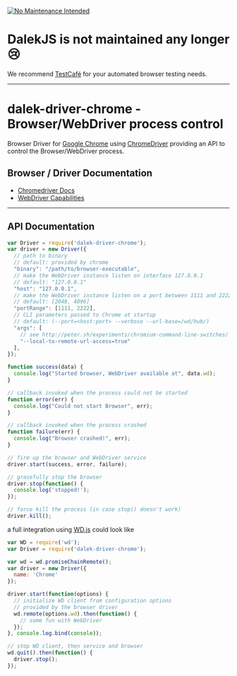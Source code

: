 [![No Maintenance Intended](http://unmaintained.tech/badge.svg)](http://unmaintained.tech/)

# DalekJS is not maintained any longer :cry:

We recommend [TestCafé](http://devexpress.github.io/testcafe/) for your automated browser testing needs.

---

# dalek-driver-chrome - Browser/WebDriver process control

Browser Driver for [Google Chrome](https://google.com/chrome/) using [ChromeDriver](https://sites.google.com/a/chromium.org/chromedriver/) providing an API to control the Browser/WebDriver process.

## Browser / Driver Documentation

* [Chromedriver Docs](https://sites.google.com/a/chromium.org/chromedriver/)
* [WebDriver Capabilities](https://sites.google.com/a/chromium.org/chromedriver/capabilities)

---

## API Documentation

```js
var Driver = require('dalek-driver-chrome');
var driver = new Driver({
  // path to binary
  // default: provided by chrome
  "binary": "/path/to/browser-executable",
  // make the WebDriver instance listen on interface 127.0.0.1
  // default: "127.0.0.1"
  "host": "127.0.0.1",
  // make the WebDriver instance listen on a port between 1111 and 2222
  // default: [2048, 4096]
  "portRange": [1111, 2222],
  // CLI parameters passed to Chrome at startup
  // default: (--port=<host:port> --verbose --url-base=/wd/hub/)
  "args": [
    // see http://peter.sh/experiments/chromium-command-line-switches/
    "--local-to-remote-url-access=true"
  ],
});

function success(data) {
  console.log("Started browser, WebDriver available at", data.wd);
}

// callback invoked when the process could not be started
function error(err) {
  console.log("Could not start Browser", err);
}

// callback invoked when the process crashed
function failure(err) {
  console.log("Browser crashed!", err);
}

// fire up the browser and WebDriver service
driver.start(success, error, failure);

// gracefully stop the browser
driver.stop(function() {
  console.log('stopped!');
});

// force kill the process (in case stop() doesn't work)
driver.kill();
```

a full integration using [WD.js](https://github.com/admc/wd) could look like

```js
var WD = require('wd');
var Driver = require('dalek-driver-chrome');

var wd = wd.promiseChainRemote();
var driver = new Driver({
  name: 'Chrome'
});

driver.start(function(options) {
  // initialize WD client from configuration options
  // provided by the browser driver
  wd.remote(options.wd).then(function() {
    // some fun with WebDriver
  });
}, console.log.bind(console));

// stop WD client, then service and browser
wd.quit().then(function() {
  driver.stop();
});
```
